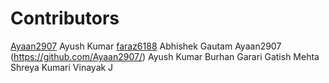 # Contributors
[Ayaan2907](https://github.com/Ayaan2907/)
Ayush Kumar
[faraz6188](https://github.com/faraz6188/)
Abhishek Gautam
Ayaan2907 (https://github.com/Ayaan2907/)
Ayush Kumar
Burhan Garari
Gatish Mehta
Shreya Kumari
Vinayak J

